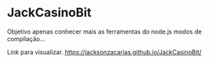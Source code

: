 # JackCasinoBit
Objetivo apenas conhecer mais as ferramentas do node.js modos de compilação...

Link para visualizar.
https://jacksonzacarias.github.io/JackCasinoBit/
